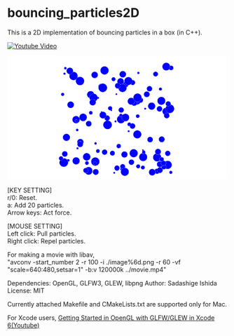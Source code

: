# bouncing_particles2D
This is a 2D implementation of bouncing particles in a box (in C++).  
<!-- [Youtube Video][Y] -->
[![Youtube Video](https://img.youtube.com/vi/10r78SzERII/0.jpg)](https://www.youtube.com/watch?v=lTmM3Y8SMOM)


<!-- ![Screen Shot](https://github.com/sdsgisd/bouncing_particles2D/blob/master/screenshot.png =60x60) -->
<!--60x60 is the size of image-->
<img src="https://github.com/sdsgisd/bouncing_particles2D/blob/master/screenshot.png" width="500px">


[KEY SETTING]  
r/0: Reset.  
a: Add 20 particles.  
Arrow keys: Act force.

[MOUSE SETTING]  
Left click: Pull particles.  
Right click: Repel particles.

For making a movie with libav,  
"avconv -start_number 2 -r 100 -i ./image%6d.png -r 60 -vf "scale=640:480,setsar=1" -b:v 120000k ../movie.mp4"

Dependencies: OpenGL, GLFW3, GLEW, libpng
Author: Sadashige Ishida  
License: MIT  

Currently attached Makefile and CMakeLists.txt are supported only for Mac.  
<!-- The library was tested on Mac OS X 10.11.6 -->
For Xcode users,   [Getting Started in OpenGL with GLFW/GLEW in Xcode 6(Youtube)][X]

[Y]:https://www.youtube.com/watch?v=10r78SzERII
[X]:https://www.youtube.com/watch?v=lTmM3Y8SMOM
